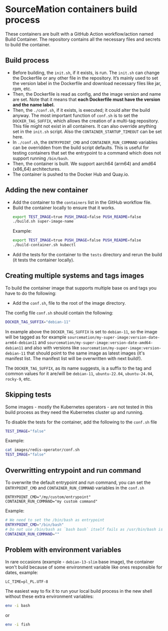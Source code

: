 # SourceMation containers build process

These containers are built with a GitHub Action workflow/action named Build
Container. The repository contains all the necessary files and secrets to build
the container.

## Build process

- Before building, the `init.sh`, if it exists, is run. The `init.sh` can change
  the Dockerfile or any other file in the repository. It’s mainly used to set
  the version label in the Dockerfile and download necessary files like jar,
  rpm, etc.
- Then, the Dockerfile is read as config, and the image version and name are
  set. Note that it means that **each Dockerfile must have the version and the
  name label.**
- Then, the `./conf.sh`, if it exists, is executed; it could alter the build
  anyway. The most important function of `conf.sh` is to set the
  `DOCKER_TAG_SUFFIX`, which allows the creation of a multi-tag repository. This
  file might not exist in all containers. It can also override anything set in
  the `init.sh` script. Also the `CONTAINER_STARTUP_TIMEOUT` can be set here.
- In `./conf.sh`, the `ENTRYPOINT_CMD` and `CONTAINER_RUN_COMMAND` variables
  can be overridden from the build script defaults. This is useful for testing
  containers that set the entrypoint to a command which does not support
  running `/bin/bash`.
- Then, the container is built. We support aarch64 (arm64) and amd64 (x86_64) architectures.
- The container is pushed to the Docker Hub and Quay.io.

## Adding the new container


- Add the container to the `containers` list in the GitHub workflow file.
- Build the container locally to ensure that it works.
  ```bash
  export TEST_IMAGE=true PUSH_IMAGE=false PUSH_README=false
  ./build.sh super-image-name
  ```
  Example:
  ```bash
  export TEST_IMAGE=true PUSH_IMAGE=false PUSH_README=false
  ./build-container.sh kubectl
  ```
- Add the tests for the container to the `tests` directory and rerun the build (it tests the
  container locally).

## Creating multiple systems and tags images

To build the container image that supports multiple base os and tags you have
to do the following:

- Add the `conf.sh`, file to the root of the image directory.

The config file `conf.sh` should contain the following:

```bash
DOCKER_TAG_SUFFIX="debian-11"
```

In example above the `DOCKER_TAG_SUFFIX` is set to `debian-11`, so the image
will be tagged as for example
`sourcemation/my-super-image:version-date-arm64-debian11` and
`sourcemation/my-super-image:version-date-amd64-debian11` and also with
versions like `sourcemation/my-super-image:version-debian-11` that should point
to the same image as latest images (it's manifest list. The manifest list will
be overwritten with next build!).

The `DOCKER_TAG_SUFFIX`, as its name suggests, is a suffix to the tag and common
values for it are/will be `debian-11`, `ubuntu-22.04`, `ubuntu-24.04`,
`rocky-9`, etc.

## Skipping tests

Some images - mostly the Kubernetes operators - are not tested in this build
process as they need the Kubernetes cluster up and running.


To disable the tests for the container, add the following to the `conf.sh` file

```bash
TEST_IMAGE="false"
```

Example:

```bash
cat images/redis-operator/conf.sh
TEST_IMAGE="false"
```

## Overwritting entrypoint and run command

To overwrite the default entrypoint and run command, you can set the
`ENTRYPOINT_CMD` and `CONTAINER_RUN_COMMAND` variables in the `conf.sh`

```
ENTRYPOINT_CMD="/my/custom/entrypoint"
CONTAINER_RUN_COMMAND="my custom command"
```

Example:

```bash
# We need to set the /bin/bash as entrypoint
ENTRYPOINT_CMD="/bin/bash"
# Do not use /bin/bash as `bash bash` itself fails as /usr/bin/bash is binary
CONTAINER_RUN_COMMAND=""
```

## Problem with environment variables

In rare occasions (example - `debian-13-slim` base image), the container won't
build because of some environment variable like ones responsible for dates,
example:

```
LC_TIME=pl_PL.UTF-8
```

The easiest way to fix it to run your local build process in the new shell without
these extra environment variables:

```bash
env -i bash
```
or
```bash
env -i fish
```

